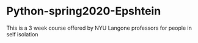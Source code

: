 # Python-spring2020-Epshtein
This is a 3 week course offered by NYU Langone professors for people in self isolation

